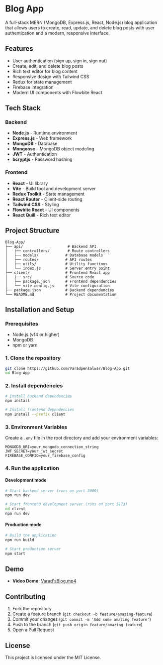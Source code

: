 # Blog App

A full-stack MERN (MongoDB, Express.js, React, Node.js) blog application that allows users to create, read, update, and delete blog posts with user authentication and a modern, responsive interface.

## Features

- User authentication (sign up, sign in, sign out)
- Create, edit, and delete blog posts
- Rich text editor for blog content
- Responsive design with Tailwind CSS
- Redux for state management
- Firebase integration
- Modern UI components with Flowbite React

## Tech Stack

### Backend
- **Node.js** - Runtime environment
- **Express.js** - Web framework
- **MongoDB** - Database
- **Mongoose** - MongoDB object modeling
- **JWT** - Authentication
- **bcryptjs** - Password hashing

### Frontend
- **React** - UI library
- **Vite** - Build tool and development server
- **Redux Toolkit** - State management
- **React Router** - Client-side routing
- **Tailwind CSS** - Styling
- **Flowbite React** - UI components
- **React Quill** - Rich text editor

## Project Structure

```
Blog-App/
├── api/                    # Backend API
│   ├── controllers/        # Route controllers
│   ├── models/            # Database models
│   ├── routes/            # API routes
│   ├── utils/             # Utility functions
│   └── index.js           # Server entry point
├── client/                # Frontend React app
│   ├── src/               # Source code
│   ├── package.json       # Frontend dependencies
│   └── vite.config.js     # Vite configuration
├── package.json           # Backend dependencies
└── README.md              # Project documentation
```

## Installation and Setup

### Prerequisites
- Node.js (v14 or higher)
- MongoDB
- npm or yarn

### 1. Clone the repository
```bash
git clone https://github.com/Varadpensalwar/Blog-App.git
cd Blog-App
```

### 2. Install dependencies
```bash
# Install backend dependencies
npm install

# Install frontend dependencies
npm install --prefix client
```

### 3. Environment Variables
Create a `.env` file in the root directory and add your environment variables:
```env
MONGODB_URI=your_mongodb_connection_string
JWT_SECRET=your_jwt_secret
FIREBASE_CONFIG=your_firebase_config
```

### 4. Run the application

#### Development mode
```bash
# Start backend server (runs on port 3000)
npm run dev

# Start frontend development server (runs on port 5173)
cd client
npm run dev
```

#### Production mode
```bash
# Build the application
npm run build

# Start production server
npm start
```

## Demo

- **Video Demo**: [Varad'sBlog.mp4](./Varad'sBlog.mp4)

## Contributing

1. Fork the repository
2. Create a feature branch (`git checkout -b feature/amazing-feature`)
3. Commit your changes (`git commit -m 'Add some amazing feature'`)
4. Push to the branch (`git push origin feature/amazing-feature`)
5. Open a Pull Request

## License

This project is licensed under the MIT License.
